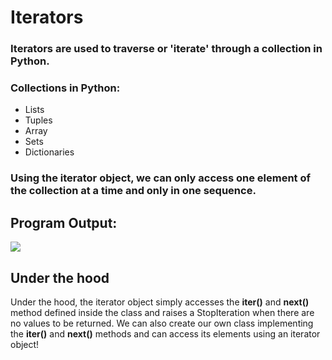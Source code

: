 # Iterators

### Iterators are used to traverse or 'iterate' through a collection in Python.

### Collections in Python:
* Lists
* Tuples
* Array
* Sets
* Dictionaries

### Using the iterator object, we can only access one element of the collection at a time and only in one sequence.

## Program Output:
<img src="https://user-images.githubusercontent.com/32167236/96369114-b296b880-1175-11eb-8240-f2a3c0491caf.png">

## Under the hood

Under the hood, the iterator object simply accesses the <b>__iter__()</b> and <b>__next__()</b> method defined inside the class and raises a StopIteration when there are no values to be returned.
We can also create our own class implementing the <b>__iter__()</b> and <b>__next__()</b> methods and can access its elements using an iterator object!
